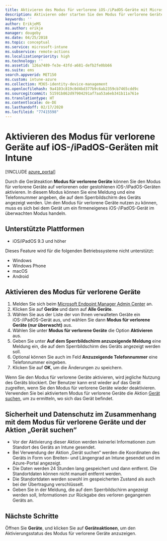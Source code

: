 ```yaml
---
title: Aktivieren des Modus für verlorene iOS-/iPadOS-Geräte mit Microsoft Intune – Azure | Microsoft-Dokumentation
description: Aktivieren oder starten Sie den Modus für verlorene Geräte, um mithilfe von Microsoft Intune eine Meldung zu erstellen, die auf dem Sperrbildschirm eines verloren gegangenen oder gestohlenen iOS-/iPadOS-Geräts angezeigt wird. Hier erhalten Sie auch weitere Informationen zu Sicherheit und Datenschutz bei Verwendung der Aktion „Modus für verlorene Geräte“.
keywords: ''
author: ErikjeMS
ms.author: erikje
manager: dougeby
ms.date: 04/25/2018
ms.topic: conceptual
ms.service: microsoft-intune
ms.subservice: remote-actions
ms.localizationpriority: high
ms.technology: ''
ms.assetid: 126a7489-fe3e-43fd-a681-defb2fe0bb66
ms.suite: ems
search.appverid: MET150
ms.custom: intune-azure
ms.collection: M365-identity-device-management
ms.openlocfilehash: 9a4103c819c0d4bd377b9c6ab2359cb7465cdd9c
ms.sourcegitcommit: 51591b862d97904291af7aa53a6eb341b11a761e
ms.translationtype: HT
ms.contentlocale: de-DE
ms.lasthandoff: 02/17/2020
ms.locfileid: "77415598"
---
```

# <a name="enable-lost-mode-on-iosipados-devices-with-intune"></a>Aktivieren des Modus für verlorene Geräte auf iOS-/iPadOS-Geräten mit Intune

[!INCLUDE [azure_portal](../includes/azure_portal.md)]

Durch die Geräteaktion **Modus für verlorene Geräte** können Sie den Modus für verlorene Geräte auf verlorenen oder gestohlenen iOS-/iPadOS-Geräten aktivieren. In diesem Modus können Sie eine Meldung und eine Telefonnummer angeben, die auf dem Sperrbildschirm des Geräts angezeigt werden. Um den Modus für verlorene Geräte nutzen zu können, muss es sich bei dem Gerät um ein firmeneigenes iOS-/iPadOS-Gerät im überwachten Modus handeln.

## <a name="supported-platforms"></a>Unterstützte Plattformen

- iOS/iPadOS 9.3 und höher

Dieses Feature wird für die folgenden Betriebssysteme nicht unterstützt: 
- Windows
- Windows Phone
- macOS
- Android

## <a name="enable-lost-mode"></a>Aktivieren des Modus für verlorene Geräte

1. Melden Sie sich beim [Microsoft Endpoint Manager Admin Center](https://go.microsoft.com/fwlink/?linkid=2109431) an.
3. Klicken Sie auf **Geräte** und dann auf **Alle Geräte**.
4. Wählen Sie aus der Liste der von Ihnen verwalteten Geräte ein iOS-/iPadOS-Gerät aus, und wählen Sie dann **Modus für verlorene Geräte (nur überwacht)** aus.
5. Wählen Sie unter **Modus für verlorene Geräte** die Option **Aktivieren** aus.
6. Geben Sie unter **Auf dem Sperrbildschirm anzuzeigende Meldung** eine Meldung ein, die auf dem Sperrbildschirm des Geräts angezeigt werden soll.
7. Optional können Sie auch im Feld **Anzuzeigende Telefonnummer** eine Telefonnummer eingeben.
6. Klicken Sie auf **OK**, um die Änderungen zu speichern.

Wenn Sie den Modus für verlorene Geräte aktivieren, wird jegliche Nutzung des Geräts blockiert. Der Benutzer kann erst wieder auf das Gerät zugreifen, wenn Sie den Modus für verlorene Geräte wieder deaktivieren. Verwenden Sie bei aktiviertem Modus für verlorene Geräte die Aktion [Gerät suchen](device-locate.md), um zu ermitteln, wo sich das Gerät befindet.

## <a name="security-and-privacy-information-for-the-lost-mode-and-locate-device-actions"></a>Sicherheit und Datenschutz im Zusammenhang mit dem Modus für verlorene Geräte und der Aktion „Gerät suchen“
- Vor der Aktivierung dieser Aktion werden keinerlei Informationen zum Standort des Geräts an Intune gesendet.
- Bei Verwendung der Aktion „Gerät suchen“ werden die Koordinaten des Geräts in Form von Breiten- und Längengrad an Intune gesendet und im Azure-Portal angezeigt.
- Die Daten werden 24 Stunden lang gespeichert und dann entfernt. Die Standortdaten können nicht manuell entfernt werden.
- Die Standortdaten werden sowohl im gespeicherten Zustand als auch bei der Übertragung verschlüsselt.
- Geben Sie in der Meldung, die auf dem Sperrbildschirm angezeigt werden soll, Informationen zur Rückgabe des verloren gegangenen Geräts an.

## <a name="next-steps"></a>Nächste Schritte

Öffnen Sie **Geräte**, und klicken Sie auf **Geräteaktionen**, um den Aktivierungsstatus des Modus für verlorene Geräte anzuzeigen.
